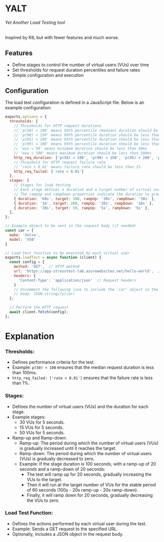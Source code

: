 # YALT
###### Yet Another Load Testing tool
Inspired by K6, but with fewer features and much worse.

## Features

- Define stages to control the number of virtual users (VUs) over time
- Set thresholds for request duration percentiles and failure rates
- Simple configuration and execution

## Configuration

The load test configuration is defined in a JavaScript file. Below is an example configuration:

```javascript
exports.options = {
  thresholds: {
    // Thresholds for HTTP request durations
    // 'p(50) < 100' means 50th percentile (median) duration should be less than 100ms
    // 'p(90) < 150' means 90th percentile duration should be less than 150ms
    // 'p(95) < 200' means 95th percentile duration should be less than 200ms
    // 'p(99) < 300' means 99th percentile duration should be less than 300ms
    // 'min < 50' means minimum duration should be less than 50ms
    // 'max < 500' means maximum duration should be less than 500ms
    http_req_duration: ['p(50) < 100', 'p(90) < 150', 'p(95) < 200', 'p(99) < 300', 'min < 50', 'max < 500'],
    // Threshold for HTTP request failure rate
    // 'rate < 0.01' means failure rate should be less than 1%
    http_req_failed: ['rate < 0.01']
  },
  stages: [
    // Stages for load testing
    // Each stage defines a duration and a target number of virtual users (VUs)
    // The rampUp and rampDown properties indicate the duration to gradually add or remove VUs
    { duration: '60s', target: 100, rampUp: '30s', rampDown: '30s' },
    { duration: '1m', target: 200, rampUp: '20s', rampDown: '10s' },
    { duration: '30s', target: 50, rampUp: '5s', rampDown: '5s' },
  ],
};

// Example object to be sent in the request body (if needed)
const car = {
  make: 'Volvo',
  model: 'V50'
}

// Load test function to be executed by each virtual user
exports.loadTest = async function (client) {
  const config = {
    method: 'GET',  // HTTP method
    url: 'https://app-stresstest-lab.azurewebsites.net/hello-world',  // Target URL
    headers: {
      'Content-Type': 'application/json'  // Request headers
    }
    // Uncomment the following line to include the 'car' object in the request body
    // body: JSON.stringify(car)
  };

  // Perform the HTTP request
  await client.fetch(config);
};

```

# Explanation

### Thresholds:
- Defines performance criteria for the test.
- Example: `p(50) < 100` ensures that the median request duration is less than 100ms.
- `http_req_failed: ['rate < 0.01']` ensures that the failure rate is less than 1%.

### Stages:
- Defines the number of virtual users (VUs) and the duration for each stage.
- Example stages:
    - 30 VUs for 5 seconds.
    - 15 VUs for 5 seconds.
    - 50 VUs for 5 seconds.
- Ramp-up and Ramp-down:
    - Ramp-up: The period during which the number of virtual users (VUs) is gradually increased until it reaches the target.
    - Ramp-down: The period during which the number of virtual users (VUs) is gradually decreased to zero.
    - Example: If the stage duration is 100 seconds, with a ramp-up of 20 seconds and a ramp-down of 20 seconds:
        - The test will ramp up for 20 seconds, gradually increasing the VUs to the target.
        - Then it will run at the target number of VUs for the stable period of 60 seconds (100s - 20s ramp-up - 20s ramp-down).
        - Finally, it will ramp down for 20 seconds, gradually decreasing the VUs to zero.

### Load Test Function:
- Defines the actions performed by each virtual user during the test.
- Example: Sends a GET request to the specified URL.
- Optionally, includes a JSON object in the request body.